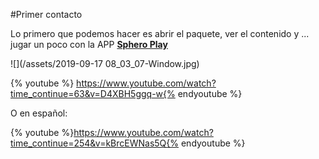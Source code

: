 #Primer contacto

Lo primero que podemos hacer es abrir el paquete, ver el contenido y ... jugar un poco con la APP **[Sphero Play](https://play.google.com/store/apps/details?id=com.sphero.spheromini&gl=ES)**

![](/assets/2019-09-17 08_03_07-Window.jpg)

{% youtube %} https://www.youtube.com/watch?time_continue=63&v=D4XBH5ggq-w{% endyoutube %} 

O en español:

{% youtube %}https://www.youtube.com/watch?time_continue=254&v=kBrcEWNas5Q{% endyoutube %} 

